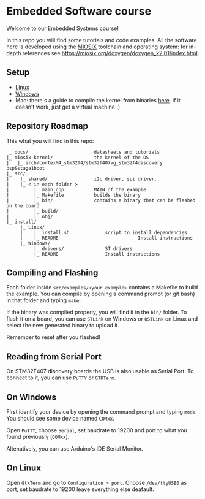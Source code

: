 # Embedded Software course

Welcome to our Embedded Systems course!

In this repo you will find some tutorials and code examples. All the software here is developed using the [MIOSIX](https://miosix.org/) toolchain and operating system: for in-depth references see https://miosix.org/doxygen/doxygen_k2.01/index.html.

## Setup

* [Linux](install/Linux/README.md)
* [Windows](install/Windows/README.md)
* Mac: there's a guide to compile the kernel from binaries [here](https://miosix.org/wiki/index.php?title=OSX_Quick_Start). If it doesn't work, just get a virtual machine :)

## Repository Roadmap

This what you will find in this repo:

```
 _ docs/ 					    datasheets and tutorials
|_ miosix-kernel/ 				the kernel of the OS
|   |_ arch/cortexM4_stm32f4/stm32f407vg_stm32f4discovery  bsp&stage1boot
|_ src/						
|    |_ shared/ 				i2c driver, spi driver..
|    |_ < in each folder >
|         |_ main.cpp     		MAIN of the example
|      	  |_ Makefile     		builds the binary
|      	  |_ bin/         		contains a binary that can be flashed on the board
|      	  |_ build/
|         |_ obj/
|_ install/                     		
     |_ Linux/
     |    |_ install.sh 			script to install dependencies 
     |    |_ README                             Install instructions
     |_ Windows/
          |_ drivers/				ST drivers
	      |_ README                 Install instructions
```

## Compiling and Flashing

Each folder inside `src/examples/<your example>` contains a Makefile to build the example. You can compile by opening a command prompt (or git bash) in that folder and typing `make`.

If the binary was compiled properly, you will find it in the `bin/` folder. To flash it on a board, you can use `STLink` on Windows or `QSTLink` on Linux and select the new generated binary to upload it. 

Remember to reset after you flashed!

## Reading from Serial Port

On STM32F407 discovery boards the USB is also usable as Serial Port. To connect to it, you can use `PuTTY` or `GTKTerm`.

## On Windows

First identify your device by opening the command prompt and typing `mode`. You should see some device named `COMxx`.

Open `PuTTY`, choose `Serial`, set baudrate to 19200 and port to what you found previously (`COMxx`).

Altenatively, you can use Arduino's IDE Serial Monitor.

## On Linux

Open `GtkTerm` and go to `Configuration > port`. Choose `/dev/ttyUSB0` as port, set baudrate to 19200 leave everything else deafault.
